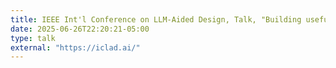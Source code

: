 ```yaml
---
title: IEEE Int'l Conference on LLM-Aided Design, Talk, "Building useful agents via RL"
date: 2025-06-26T22:20:21-05:00
type: talk
external: "https://iclad.ai/"
---
```

